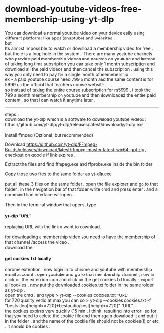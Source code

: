 # download-youtube-videos-free-membership-using-yt-dlp

You can download a normal youtube video on your device esily using different platforms like apps (snaptube) and websites . 
<br>but<br>
Its almost impossible to watch or download a membership video for free . <br>
but there is a loop hole in the system - There are many youtube channels who provide paid membership videos and courses on youtube and instead of taking long time subsription you can take only 1 month subscription and download all the paid videos and then cancel the subscription . using this way you only need to pay for a single month of memebership . <br>
ex - a paid youtube course need 799 a month and the same content is for 5999 on the official that teachers course website . 
<br>
so instead of taking the entire course subscription for rs5999 , i took the 799 a month membership on youtube and then downloaded the entire paid content . so that i can watch it anytime later . 
<br>
<hr>
steps : <br>
download the yt-dlp which is a software to download youtube videos :  https://github.com/yt-dlp/yt-dlp/releases/latest/download/yt-dlp.exe <br><br>
Install ffmpeg (Optional, but recommended)

Download https://github.com/yt-dlp/FFmpeg-Builds/releases/download/latest/ffmpeg-master-latest-win64-gpl.zip , checkout on google if link expires . 

Extract the files and find ffmpeg.exe and ffprobe.exe inside the bin folder

Copy those two files to the same folder as yt-dlp.exe
<br><br>
put all these 3 files on the same folder . open the file explorer and go to that folder . in the navigation bar of that folder write cmd and press enter . and a command line interface will open . 
<br> <br>
Then in the terminal window that opens, type <h4>yt-dlp "URL"</h4>replacing URL with the link u want to download.
<br> <br>
for downloading a membership video you need to have the membership of that channel /access the video . <br>
download the <h4>get cookies.txt locally</h4> chrome extention . now login in to chrome and youtube with membership email account . open youtube and go to that membership channel , now in click on the extention icon and click on the get cookies.txt locally - export all cookies . now put the downloaded cookies.txt folder in the same folder as yt-dlp . <br>
open the cmd . and type > yt-dlp --cookies cookies.txt "URL" <br>
for 720 quality vedio at max you can do > yt-dlp --cookies cookies.txt -f "bestvideo[height<=720]+bestaudio/best[height<=720]" "URL". 
<br>
the cookies expires very quickly (15 min , i think) resulting into error . so for that you need to delete the cookie file and then again download it and put it in the folder . and the name of the cookie file should not be cookies(1) or etc . it should be cookies . 

